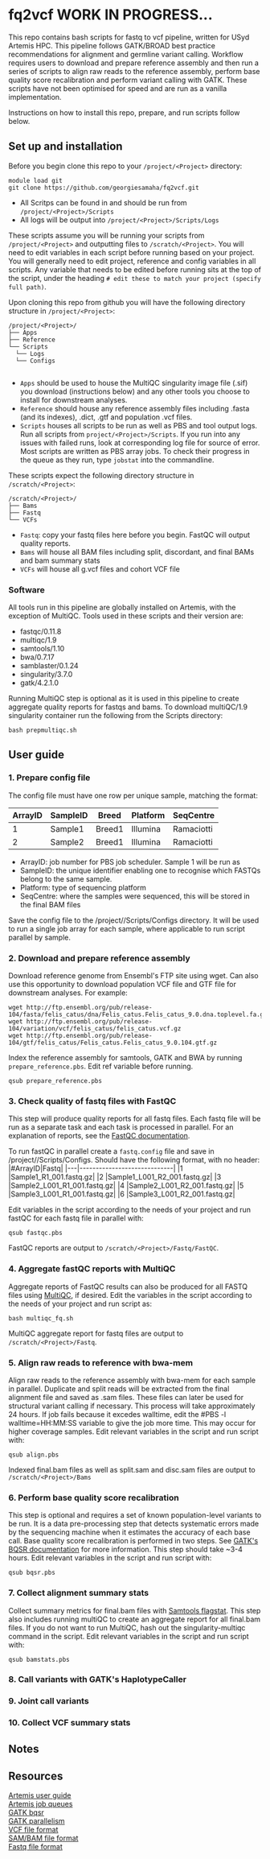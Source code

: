 # fq2vcf   WORK IN PROGRESS... 

This repo contains bash scripts for fastq to vcf pipeline, written for USyd Artemis HPC. This pipeline follows GATK/BROAD best practice recommendations for alignment and germline variant calling. Workflow requires users to download and prepare reference assembly and then run a series of scripts to align raw reads to the reference assembly, perform base quality score recalibration and perform variant calling with GATK. These scripts have not been optimised for speed and are run as a vanilla implementation.  

Instructions on how to install this repo, prepare, and run scripts follow below. 


## Set up and installation  
  
Before you begin clone this repo to your `/project/<Project>` directory: 

```
module load git
git clone https://github.com/georgiesamaha/fq2vcf.git
```
* All Scritps can be found in and should be run from `/project/<Project>/Scripts`  
* All logs will be output into `/project/<Project>/Scripts/Logs`  

These scripts assume you will be running your scripts from `/project/<Project>` and outputting files to `/scratch/<Project>`. You will need to edit variables in each script before running based on your project. You will generally need to edit project, reference and config variables in all scripts. Any variable that needs to be edited before running sits at the top of the script, under the heading `# edit these to match your project (specify full path)`.
     

Upon cloning this repo from github you will have the following directory structure in `/project/<Project>`:  


```
/project/<Project>/
├── Apps
├── Reference
└── Scripts
  └── Logs
  └── Configs
  
```

- `Apps` should be used to house the MultiQC singularity image file (.sif) you download (instructions below) and any other tools you choose to install for downstream analyses. 
- `Reference` should house any reference assembly files including .fasta (and its indexes), .dict, .gtf and population .vcf files. 
- `Scripts` houses all scripts to be run as well as PBS and tool output logs. Run all scripts from `project/<Project>/Scripts`. If you run into any issues with failed runs, look at corresponding log file for source of error. Most scripts are written as PBS array jobs. To check their progress in the queue as they run, type `jobstat` into the commandline.   

These scripts expect the following directory structure in `/scratch/<Project>`:   
 
  ```
  /scratch/<Project>/
├── Bams
├── Fastq
└── VCFs
```
 
- `Fastq`: copy your fastq files here before you begin. FastQC will output quality reports.   
- `Bams` will house all BAM files including split, discordant, and final BAMs and bam summary stats
- `VCFs` will house all g.vcf files and cohort VCF file    

### Software 
All tools run in this pipeline are globally installed on Artemis, with the exception of MultiQC. Tools used in these scripts and their version are:  

 * fastqc/0.11.8
 * multiqc/1.9  
 * samtools/1.10
 * bwa/0.7.17
 * samblaster/0.1.24
 * singularity/3.7.0
 * gatk/4.2.1.0

Running MultiQC step is optional as it is used in this pipeline to create aggregate quality reports for fastqs and bams. To download multiQC/1.9 singularity container run the following from the Scripts directory:    
```
bash prepmultiqc.sh
``` 

## User guide   

### 1. Prepare config file 

The config file must have one row per unique sample, matching the format:

|ArrayID|SampleID|Breed |Platform|SeqCentre |
|-------|--------|------|--------|----------|
|1      |Sample1 |Breed1|Illumina|Ramaciotti|
|2      |Sample2 |Breed1|Illumina|Ramaciotti|

   - ArrayID: job number for PBS job scheduler. Sample 1 will be run as 
   - SampleID: the unique identifier enabling one to recognise which FASTQs belong to the same sample.
   - Platform: type of sequencing platform 
   - SeqCentre: where the samples were sequenced, this will be stored in the final BAM files

Save the config file to the /project/<Project>/Scripts/Configs directory. It will be used to run a single job array for each sample, where applicable to run script parallel by sample.  

### 2. Download and prepare reference assembly   

Download reference genome from Ensembl's FTP site using wget. Can also use this opportunity to download population VCF file and GTF file for downstream analyses. For example:

```
wget http://ftp.ensembl.org/pub/release-104/fasta/felis_catus/dna/Felis_catus.Felis_catus_9.0.dna.toplevel.fa.gz
wget http://ftp.ensembl.org/pub/release-104/variation/vcf/felis_catus/felis_catus.vcf.gz
wget http://ftp.ensembl.org/pub/release-104/gtf/felis_catus/Felis_catus.Felis_catus_9.0.104.gtf.gz
```

Index the reference assembly for samtools, GATK and BWA by running `prepare_reference.pbs`. Edit ref variable before running.   

```
qsub prepare_reference.pbs 
```

### 3. Check quality of fastq files with FastQC 
  
This step will produce quality reports for all fastq files. Each fastq file will be run as a separate task and each task is processed in parallel. For an explanation of reports, see the [FastQC documentation](https://www.bioinformatics.babraham.ac.uk/projects/fastqc/Help/).   

 To run fastQC in parallel create a `fastq.config` file and save in /project/<Project>/Scripts/Configs. Should have the following format, with no header:  
 |#ArrayID|Fastq|
|---|-----------------------------|
|1  |Sample1_R1_001.fastq.gz|
|2  |Sample1_L001_R2_001.fastq.gz|
|3  |Sample2_L001_R1_001.fastq.gz|
|4  |Sample2_L001_R2_001.fastq.gz|
|5  |Sample3_L001_R1_001.fastq.gz|
|6  |Sample3_L001_R2_001.fastq.gz|
  
 Edit variables in the script according to the needs of your project and run fastQC for each fastq file in parallel with: 
  ```
  qsub fastqc.pbs
  ```
FastQC reports are output to `/scratch/<Project>/Fastq/FastQC`. 

### 4. Aggregate fastQC reports with MultiQC 
  
Aggregate reports of FastQC results can also be produced for all FASTQ files using [MultiQC](https://multiqc.info/docs/), if desired. Edit the variables in the script according to the needs of your project and run script as: 
  
```
bash multiqc_fq.sh
```

MultiQC aggregate report for fastq files are output to `/scratch/<Project>/Fastq`. 
  
### 5. Align raw reads to reference with bwa-mem
  
Align raw reads to the reference assembly with bwa-mem for each sample in parallel. Duplicate and split reads will be extracted from the final alignment file and saved as .sam files. These files can later be used for structural variant calling if necessary. This process will take approximately 24 hours. If job fails because it excedes walltime, edit the #PBS -l walltime=HH:MM:SS variable to give the job more time. This may occur for higher coverage samples. Edit relevant variables in the script and run script with: 
  
```
qsub align.pbs
```
  
Indexed final.bam files as well as split.sam and disc.sam files are output to `/scratch/<Project>/Bams`  
  
### 6. Perform base quality score recalibration 

This step is optional and requires a set of known population-level variants to be run. It is a data pre-processing step that detects systematic errors made by the sequencing machine when it estimates the accuracy of each base call. Base quality score recalibration is performed in two steps. See [GATK's BQSR documentation](https://gatk.broadinstitute.org/hc/en-us/articles/360035890531-Base-Quality-Score-Recalibration-BQSR-) for more information. This step should take ~3-4 hours. Edit relevant variables in the script and run script with: 

```
qsub bqsr.pbs
```
  
### 7. Collect alignment summary stats 

Collect summary metrics for final.bam files with [Samtools flagstat](http://www.htslib.org/doc/samtools-flagstat.html). This step also includes running multiQC to create an aggregate report for all final.bam files. If you do not want to run MultiQC, hash out the singularity-multiqc command in the script. Edit relevant variables in the script and run script with: 

```
qsub bamstats.pbs
```
  
### 8. Call variants with GATK's HaplotypeCaller 

### 9. Joint call variants 

### 10. Collect VCF summary stats 
  
## Notes  
  
 
## Resources 
[Artemis user guide](https://sydneyuni.atlassian.net/wiki/spaces/RC/pages/185827329/Artemis+User+Guide)   
[Artemis job queues](https://sydneyuni.atlassian.net/wiki/spaces/RC/pages/220988168/Queue+resource+limits)  
[GATK bqsr](https://gatk.broadinstitute.org/hc/en-us/articles/360035890531-Base-Quality-Score-Recalibration-BQSR-)   
[GATK parallelism](https://gatk.broadinstitute.org/hc/en-us/articles/360035532012-Parallelism-Multithreading-Scatter-Gather)   
[VCF file format](https://samtools.github.io/hts-specs/VCFv4.2.pdf)   
[SAM/BAM file format](https://samtools.github.io/hts-specs/SAMv1.pdf)   
[Fastq file format](https://sapac.support.illumina.com/bulletins/2016/04/fastq-files-explained.html)  
  
